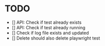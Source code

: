 # TODO
- [] API: Check if test already exists
- [] API: Check if test already running
- [] Check if log file exists and updated
- [] Delete should also delete playwright test